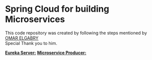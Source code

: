 # Spring Cloud for building Microservices
This code repository was created by following the steps mentioned by [OMAR ELGABRY](https://medium.com/omarelgabrys-blog/microservices-with-spring-boot-creating-our-microserivces-gateway-part-2-31f8aa6b215b) <br>
Special Thank you to him.

**[Eureka Server:](ms-eureka-server/README.md#eureka-server)**
**[Microservice Producer:](ms-producer/README.md#microservice-producer)**
